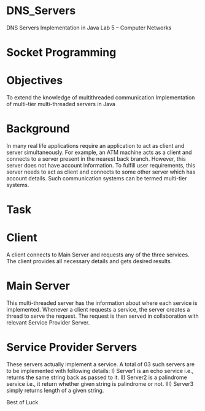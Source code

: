 # DNS_Servers
DNS Servers Implementation in Java
Lab 5 – Computer Networks
# Socket Programming
# Objectives
  To extend the knowledge of multithreaded communication Implementation of multi-tier multi-threaded servers in Java
# Background
  In many real life applications require an application to act as client and server simultaneously. For
example, an ATM machine acts as a client and connects to a server present in the nearest back branch.
However, this server does not have account information. To fulfill user requirements, this server needs
to act as client and connects to some other server which has account details. Such communication
systems can be termed multi-tier systems.

# Task
# Client
  A client connects to Main Server and requests any of the three services. The client provides all
necessary details and gets desired results.

# Main Server 
  This multi-threaded server has the information about where each service is implemented.
Whenever a client requests a service, the server creates a thread to serve the request. The request is
then served in collaboration with relevant Service Provider Server.
# Service Provider Servers 
  These servers actually implement a service. A total of 03 such servers are to
be implemented with following details:
I)   Server1 is an echo service i.e., returns the same string back as passed to it.
II)  Server2 is a palindrome service i.e., it return whether given string is palindrome or not.
III) Server3 simply returns length of a given string.

Best of Luck 
